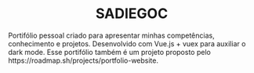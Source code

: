 <h1 align="center">SADIEGOC</h1>
Portifólio pessoal criado para apresentar minhas competências, conhecimento e projetos. Desenvolvido com Vue.js + vuex para auxiliar o dark mode.
Esse portifólio também é um projeto proposto pelo https://roadmap.sh/projects/portfolio-website.
